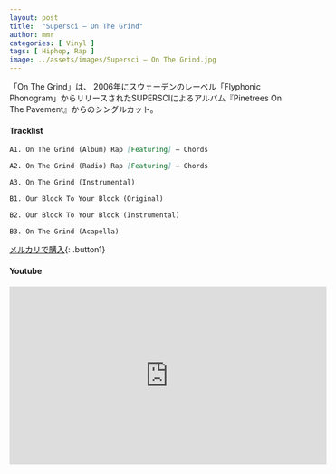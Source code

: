 ```yaml
---
layout: post
title:  "Supersci – On The Grind"
author: mmr
categories: [ Vinyl ]
tags: [ Hiphop, Rap ]
image: ../assets/images/Supersci – On The Grind.jpg
---
```


「On The Grind」は、
2006年にスウェーデンのレーベル「Flyphonic Phonogram」からリリースされたSUPERSCIによるアルバム『Pinetrees On The Pavement』からのシングルカット。

#### Tracklist
```md
A1. On The Grind (Album) Rap [Featuring] – Chords

A2. On The Grind (Radio) Rap [Featuring] – Chords

A3. On The Grind (Instrumental)

B1. Our Block To Your Block (Original)

B2. Our Block To Your Block (Instrumental)

B3. On The Grind (Acapella)
```

[メルカリで購入](https://jp.mercari.com/item/m21772983956?afid=6142608987){: .button1}

#### Youtube
<iframe width="560" height="315" src="https://www.youtube.com/embed/XcOvr8yG2BM?si=Q0OpFrTz00_hMBCm" title="YouTube video player" frameborder="0" allow="accelerometer; autoplay; clipboard-write; encrypted-media; gyroscope; picture-in-picture; web-share" referrerpolicy="strict-origin-when-cross-origin" allowfullscreen></iframe>